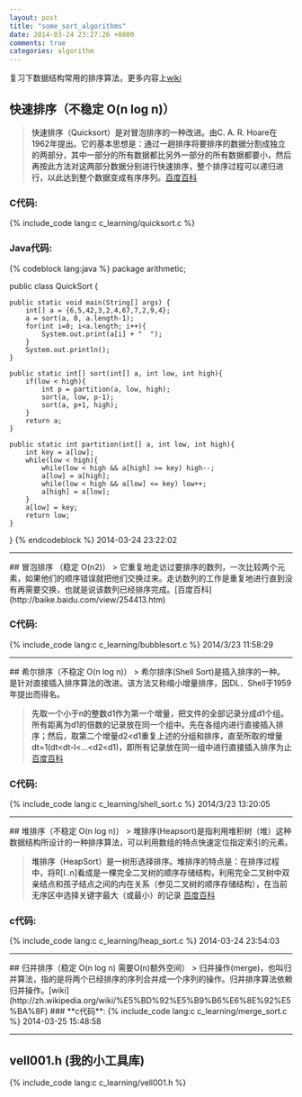 ```yaml
---
layout: post
title: "some_sort_algorithms"
date: 2014-03-24 23:27:26 +0800
comments: true
categories: algorithm
---
```

复习下数据结构常用的排序算法，更多内容上[wiki](http://zh.wikipedia.org/wiki/%E6%8E%92%E5%BA%8F%E7%AE%97%E6%B3%95)
<a name="quicksort"/>
## 快速排序（不稳定 O(n log n)）
> 快速排序（Quicksort）是对冒泡排序的一种改进。由C. A. R. Hoare在1962年提出。它的基本思想是：通过一趟排序将要排序的数据分割成独立的两部分，其中一部分的所有数据都比另外一部分的所有数据都要小，然后再按此方法对这两部分数据分别进行快速排序，整个排序过程可以递归进行，以此达到整个数据变成有序序列。[百度百科](http://baike.baidu.com/view/19016.htm)
<!-- more -->
### **C代码**:  
{% include_code lang:c c_learning/quicksort.c %}
### **Java代码**:
{% codeblock lang:java %}
package arithmetic;

public class QuickSort {

	public static void main(String[] args) {
		int[] a = {6,5,42,3,2,4,67,7,2,9,4};
		a = sort(a, 0, a.length-1);
		for(int i=0; i<a.length; i++){
			System.out.print(a[i] + "  ");
		}
		System.out.println();
	}
		
	public static int[] sort(int[] a, int low, int high){
		if(low < high){
			int p = partition(a, low, high);
			sort(a, low, p-1);
			sort(a, p+1, high);
		}
		return a;
	}
		
	public static int partition(int[] a, int low, int high){
		int key = a[low];
		while(low < high){
			while(low < high && a[high] >= key) high--;
			a[low] = a[high];
			while(low < high && a[low] <= key) low++;
			a[high] = a[low];
		}
		a[low] = key;
		return low;
	}
}
{% endcodeblock %}
2014-03-24 23:22:02 

--------------------------
<a name="bubblesort"/>
## 冒泡排序 （稳定 O(n2)）
> 它重复地走访过要排序的数列，一次比较两个元素，如果他们的顺序错误就把他们交换过来。走访数列的工作是重复地进行直到没有再需要交换，也就是说该数列已经排序完成。[百度百科](http://baike.baidu.com/view/254413.htm)

### **C代码**:
{% include_code lang:c c_learning/bubblesort.c %}
2014/3/23 11:58:29 

-------------------
<a name="shellsort"/>
## 希尔排序（不稳定 O(n log n)）
> 希尔排序(Shell Sort)是插入排序的一种。是针对直接插入排序算法的改进。该方法又称缩小增量排序，因DL．Shell于1959年提出而得名。

> 先取一个小于n的整数d1作为第一个增量，把文件的全部记录分成d1个组。所有距离为d1的倍数的记录放在同一个组中。先在各组内进行直接插入排序；然后，取第二个增量d2<d1重复上述的分组和排序，直至所取的增量dt=1(dt<dt-l<…<d2<d1)，即所有记录放在同一组中进行直接插入排序为止 [百度百科](http://baike.baidu.com/view/178698.htm)
### **C代码**:
{% include_code lang:c c_learning/shell_sort.c %}
2014/3/23 13:20:05 

-------------------
<a name="heapsort"/>
## 堆排序（不稳定 O(n log n)）
> 堆排序(Heapsort)是指利用堆积树（堆）这种数据结构所设计的一种排序算法，可以利用数组的特点快速定位指定索引的元素。

> 堆排序（HeapSort）是一树形选择排序。堆排序的特点是：在排序过程中，将R\[l..n\]看成是一棵完全二叉树的顺序存储结构，利用完全二叉树中双亲结点和孩子结点之间的内在关系（参见二叉树的顺序存储结构），在当前无序区中选择关键字最大（或最小）的记录 [百度百科](http://baike.baidu.com/view/157305.htm)
### **c代码**:
{% include_code lang:c c_learning/heap_sort.c %}
2014-03-24 23:54:03 

-----------------
<a name="mergesort"/>
## 归并排序（稳定 O(n log n) 需要O(n)额外空间）
> 归并操作(merge)，也叫归并算法，指的是将两个已经排序的序列合并成一个序列的操作。归并排序算法依赖归并操作。[wiki](http://zh.wikipedia.org/wiki/%E5%BD%92%E5%B9%B6%E6%8E%92%E5%BA%8F)
### **c代码**:
{% include_code lang:c c_learning/merge_sort.c %}
2014-03-25 15:48:58 

-----------------
## vell001.h (我的小工具库)
{% include_code lang:c c_learning/vell001.h %}
